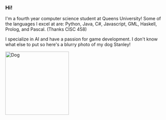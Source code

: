 ### Hi!
I'm a fourth year computer science student at Queens University! Some of the languages I excel at are: Python, Java, C#, Javascript, GML, Haskell, Prolog, and Pascal. (Thanks CISC 458)

I specialize in AI and have a passion for game development. I don't know what else to put so here's a blurry photo of my dog Stanley!

<img src="images/stanley" alt="Dog" width="200"/>
<!--
**lucster10/lucster10** is a ✨ _special_ ✨ repository because its `README.md` (this file) appears on your GitHub profile.

Here are some ideas to get you started:

- 🔭 I’m currently working on ...
- 🌱 I’m currently learning ...
- 👯 I’m looking to collaborate on ...
- 🤔 I’m looking for help with ...
- 💬 Ask me about ...
- 📫 How to reach me: ...
- 😄 Pronouns: ...
- ⚡ Fun fact: ...
-->

